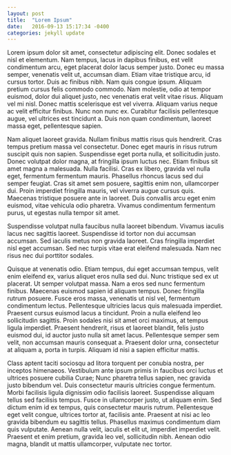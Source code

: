 ```yaml
---
layout: post
title:  "Lorem Ipsum"
date:   2016-09-13 15:17:34 -0400
categories: jekyll update
---
```


Lorem ipsum dolor sit amet, consectetur adipiscing elit. Donec sodales et nisl et elementum. Nam tempus, lacus in dapibus finibus, est velit condimentum arcu, eget placerat dolor lacus semper justo. Donec eu massa semper, venenatis velit ut, accumsan diam. Etiam vitae tristique arcu, id cursus tortor. Duis ac finibus nibh. Nam quis congue ipsum. Aliquam pretium cursus felis commodo commodo. Nam molestie, odio at tempor euismod, dolor dui aliquet justo, nec venenatis erat velit vitae risus. Aliquam vel mi nisl. Donec mattis scelerisque est vel viverra. Aliquam varius neque ac velit efficitur finibus. Nunc non nunc ex. Curabitur facilisis pellentesque augue, vel ultrices est tincidunt a. Duis non quam condimentum, laoreet massa eget, pellentesque sapien.

Nam aliquet laoreet gravida. Nullam finibus mattis risus quis hendrerit. Cras tempus pretium massa vel consectetur. Donec eget mauris in risus rutrum suscipit quis non sapien. Suspendisse eget porta nulla, et sollicitudin justo. Donec volutpat dolor magna, at fringilla ipsum luctus nec. Etiam finibus sit amet magna a malesuada. Nulla facilisi. Cras ex libero, gravida vel nulla eget, fermentum fermentum mauris. Phasellus rhoncus lacus sed dui semper feugiat. Cras sit amet sem posuere, sagittis enim non, ullamcorper dui. Proin imperdiet fringilla mauris, vel viverra augue cursus quis. Maecenas tristique posuere ante in laoreet. Duis convallis arcu eget enim euismod, vitae vehicula odio pharetra. Vivamus condimentum fermentum purus, ut egestas nulla tempor sit amet.

Suspendisse volutpat nulla faucibus nulla laoreet bibendum. Vivamus iaculis lacus nec sagittis laoreet. Suspendisse id tortor non dui accumsan accumsan. Sed iaculis metus non gravida laoreet. Cras fringilla imperdiet nisl eget accumsan. Sed nec turpis vitae erat eleifend malesuada. Nam nec risus nec dui porttitor sodales.

Quisque at venenatis odio. Etiam tempus, dui eget accumsan tempus, velit enim eleifend ex, varius aliquet eros nulla sed dui. Nunc tristique sed ex ut placerat. Ut semper volutpat massa. Nam a eros sed nunc fermentum finibus. Maecenas euismod sapien id aliquam tempus. Donec fringilla rutrum posuere. Fusce eros massa, venenatis ut nisl vel, fermentum condimentum lectus. Pellentesque ultricies lacus quis malesuada imperdiet. Praesent cursus euismod lacus a tincidunt. Proin a nulla eleifend leo sollicitudin sagittis. Proin sodales nisi sit amet orci maximus, at tempus ligula imperdiet. Praesent hendrerit, risus et laoreet blandit, felis justo euismod dui, id auctor justo nulla sit amet lacus. Pellentesque semper sem velit, non accumsan mauris consequat a. Praesent dolor urna, consectetur at aliquam a, porta in turpis. Aliquam id nisi a sapien efficitur mattis.

Class aptent taciti sociosqu ad litora torquent per conubia nostra, per inceptos himenaeos. Vestibulum ante ipsum primis in faucibus orci luctus et ultrices posuere cubilia Curae; Nunc pharetra tellus sapien, nec gravida justo bibendum vel. Duis consectetur mauris ultricies congue fermentum. Morbi facilisis ligula dignissim odio facilisis laoreet. Suspendisse aliquam tellus sed facilisis tempus. Fusce in ullamcorper justo, ut aliquam enim. Sed dictum enim id ex tempus, quis consectetur mauris rutrum. Pellentesque eget velit congue, ultrices tortor at, facilisis ante. Praesent at nisi ac leo gravida bibendum eu sagittis tellus. Phasellus maximus condimentum diam quis vulputate. Aenean nulla velit, iaculis et elit ut, imperdiet imperdiet velit. Praesent et enim pretium, gravida leo vel, sollicitudin nibh. Aenean odio magna, blandit ut mattis ullamcorper, vulputate nec tortor.

